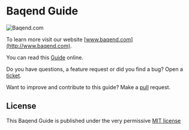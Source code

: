 Baqend Guide
============

![Baqend.com](http://www.baqend.com/guide/img/baqend_logo.svg)

To learn more visit our website [www.baqend.com](http://www.baqend.com).

You can read this [Guide](http://www.baqend.com/guide/) online.

Do you have questions, a feature request or did you find a bug? Open a [ticket](https://github.com/Baqend/guide/issues). 

Want to improve and contribute to this guide? Make a [pull](https://github.com/Baqend/guide/pulls) request.


License
-------

This Baqend Guide is published under the very permissive [MIT license](LICENSE.md)
